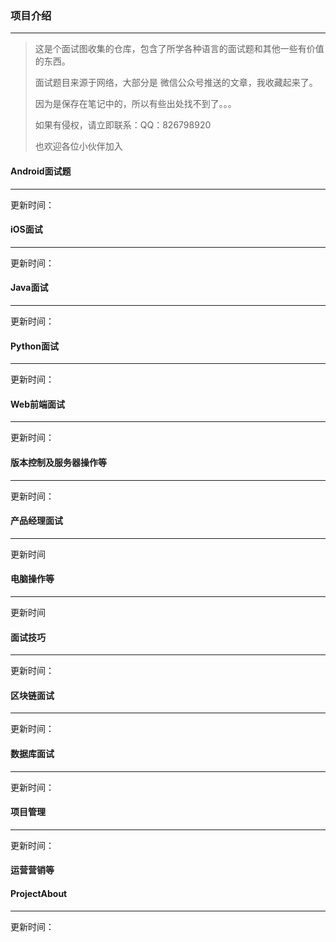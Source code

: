 ### 项目介绍

---

> 这是个面试图收集的仓库，包含了所学各种语言的面试题和其他一些有价值的东西。
>
> 面试题目来源于网络，大部分是 微信公众号推送的文章，我收藏起来了。
>
> 因为是保存在笔记中的，所以有些出处找不到了。。。
>
> 如果有侵权，请立即联系：QQ：826798920
>
> 也欢迎各位小伙伴加入



#### Android面试题

---

更新时间：

#### iOS面试

------

更新时间：

#### Java面试

---

更新时间：

#### Python面试

---

更新时间：



#### Web前端面试

---

更新时间：

#### 版本控制及服务器操作等

---

更新时间：



#### 产品经理面试

---

更新时间



#### 电脑操作等

---

更新时间



#### 面试技巧

---

更新时间：



#### 区块链面试

---

更新时间：

#### 数据库面试

---

更新时间：

#### 项目管理

---

更新时间：        

#### 运营营销等



#### ProjectAbout

---

更新时间：




